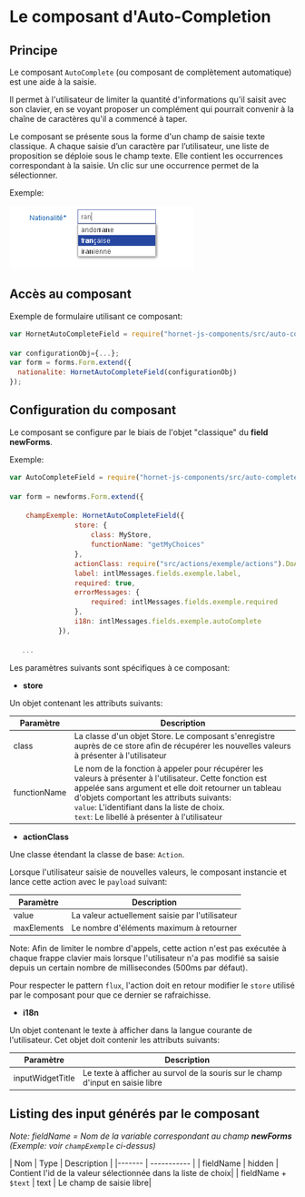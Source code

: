 # Le composant d'Auto-Completion

## Principe

Le composant `AutoComplete` (ou composant de complètement automatique) est une aide à la saisie.

Il permet à l'utilisateur de limiter la quantité d'informations qu'il saisit avec son clavier, en se voyant proposer un complément qui pourrait convenir à la chaîne de caractères qu'il a commencé à taper.

Le composant se présente sous la forme d'un champ de saisie texte classique. A chaque saisie d’un caractère par l’utilisateur, une liste de proposition se déploie sous le champ texte. Elle contient les occurrences correspondant à la saisie. Un clic sur une occurrence permet de la sélectionner.

Exemple:

![Auto Complete par defaut](./sources/composants/formulaires/autocomplete-defaut.png)

## Accès au composant

Exemple de formulaire utilisant ce composant:

```javascript
var HornetAutoCompleteField = require("hornet-js-components/src/auto-complete/auto-complete-field");

var configurationObj={...};
var form = forms.Form.extend({
  nationalite: HornetAutoCompleteField(configurationObj)
});
```

## Configuration du composant

Le composant se configure par le biais de l'objet "classique" du **field newForms**.

Exemple:

```javascript
var AutoCompleteField = require("hornet-js-components/src/auto-complete/auto-complete-field");

var form = newforms.Form.extend({
    
	champExemple: HornetAutoCompleteField({
	            store: {
	                class: MyStore,
	                functionName: "getMyChoices"
	            },
	            actionClass: require("src/actions/exemple/actions").DoAction,
	            label: intlMessages.fields.exemple.label,
	            required: true,
	            errorMessages: {
	                required: intlMessages.fields.exemple.required
	            },
	            i18n: intlMessages.fields.exemple.autoComplete
	        }),
	        
   ...   
```

Les paramètres suivants sont spécifiques à ce composant:

- **store**

Un objet contenant les attributs suivants:

| Paramètre | Description |
|------- | ----------- |
| class | La classe d'un objet Store. Le composant s'enregistre auprès de ce store afin de récupérer les nouvelles valeurs à présenter à l'utilisateur |
| functionName | Le nom de la fonction à appeler pour récupérer les valeurs à présenter à l'utilisateur. Cette fonction est appelée sans argument et elle doit retourner un tableau d'objets comportant les attributs suivants:<br/>`value`: L'identifiant dans la liste de choix. <br/>`text`: Le libellé à présenter à l'utilisateur

- **actionClass**

Une classe étendant la classe de base: `Action`.

Lorsque l'utilisateur saisie de nouvelles valeurs, le composant instancie et lance cette action avec le `payload` suivant:

| Paramètre | Description |
|------- | ----------- |
| value | La valeur actuellement saisie par l'utilisateur |
| maxElements | Le nombre d'éléments maximum à retourner |

Note: Afin de limiter le nombre d'appels, cette action n'est pas exécutée à chaque frappe clavier mais lorsque l'utilisateur n'a pas modifié sa saisie depuis un certain nombre de millisecondes (500ms par défaut).

Pour respecter le pattern `flux`, l'action doit en retour modifier le `store` utilisé par le composant pour que ce dernier se rafraichisse.

- **i18n**

Un objet contenant le texte à afficher dans la langue courante de l'utilisateur. Cet objet doit contenir les attributs suivants:

| Paramètre | Description |
|------- | ----------- |
| inputWidgetTitle | Le texte à afficher au survol de la souris sur le champ d'input en saisie libre |

## Listing des input générés par le composant

*Note: fieldName =  Nom de la variable correspondant au champ **newForms** (Exemple: voir `champExemple` ci-dessus)*

| Nom | Type | Description |
|------- | ----------- |
| fieldName | hidden | Contient l'id de la valeur sélectionnée dans la liste de choix|
| fieldName + `$text` | text | Le champ de saisie libre|



